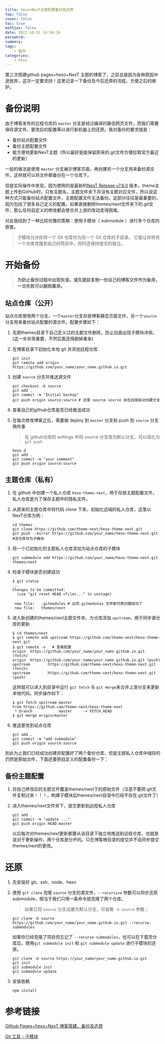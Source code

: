 ```yaml
---
title: hexo+NexT主题配置备份及还原
top: false
cover: false
toc: true
mathjax: false
date: 2022-10-31 14:50:24
password:
summary:
tags:
	- 备份
categories:
	- hexo
---
```




第三次搭建github pages+hexo+NexT 主题的博客了，之前总是因为各种原因中途放弃，这次一定要坚持！这里记录一下备份及今后还原的流程，方便之后的维护。

<!--more-->

# 备份说明

由于博客发布的远程仓库的 `master` 分支是经过编译的静态网页文件，而我们需要保存源文件、更改后的配置等以进行新机器上的还原。我对备份的要求就是：

- 备份站点配置文件
- 备份主题配置文件
- 能方便地更新NexT主题（所以最好是能保留原来的.git文件方便拉取官方最近的更新）

一般的做法是使用 `master` 分支展示博客页面，再创建另一个分支用来备份源文件，这样就可以将文件都备份在一个仓库下。

但是实际操作中发现，因为使用的是最新的[NexT  Release v7.8.0](https://github.com/theme-next/hexo-theme-next) 版本，theme主题上传到GitHub时，只有主题名，主题文件夹下并没有主题对应文件，所以说这种方式只能备份站点配置文件，主题配置文件无法备份。这部分往往是最重要的，因为包括了很多自己定义的配置。如果直接删除themes/next文件夹下的.git文件，那么任何自定义的修改都会使合并上游的改动变得困难。

对此我找到了一种比较优雅的策略：使用子模块（ submodule ）进行多个仓库的嵌套。

> 子模块允许你将一个 Git 仓库作为另一个 Git 仓库的子目录。 它能让你将另一个仓库克隆到自己的项目中，同时还保持提交的独立。

# 开始备份

> **为防止备份过程中出现失误，请先提前复制一份自己的博客文件作为备用，一旦失败可以删档重来。**

## 站点仓库（公开）

站点仓库使用两个分支，一个`master`分支存放博客静态页面文件，另一个`source`分支用来备份站点配置的源文件。配置步骤如下：

1. 先把themes目录下自己定义过的主题文件删除，防止后面出现子模块冲突。(这一步非常重要，不然后面还得删掉重来)

2. 在博客目录下初始化本地 git 并添加远程仓库

   ```shell
   git init
   git remote add origin https://github.com/your_name/your_name.github.io.git
   ```

3. 创建 `source` 分支并推送源文件

   ```shell
   git checkout -b source
   git add .
   git commit -m "Initial backup"
   git push origin source:source # 这里 source source 会在远端自动创建分支
   ```

4. 查看自己的github仓库是否已经推送成功

5. 在每次修改博客之后，需要做 deploy 到 `master` 分支和 push 到 `source` 分支两件事

   > 在 github仓库的 settings 中将 source 分支改为默认分支，可以简化为 `git push`

   ```shell
   hexo d
   git add .
   git commit -m "your comment"
   git push origin source:source
   ```

## 主题仓库（私有）

1. 在 github 中创建一个私人仓库 `hexo-theme-next`，用于存放主题配置文件。私人仓库是为了保存主题中的隐私文件。

2. 从原来的主题仓库中将代码 clone 下来，初始化远端的私人仓库，这里以NexT仓库为例：

   ```shell
   cd themes
   git clone https://github.com/theme-next/hexo-theme-next.git
   git push --mirror https://github.com/your_name/hexo-theme-next.git #该仓库作为子模块
   ```

3. 将一个已初始化的主题私人仓库添加为站点仓库的子模块

   ```shell
   git submodule add https://github.com/your_name/hexo-theme-next.git themes/next
   ```

4. 检查子模块是否创建成功

   ```shell
   $ git status
   ...
   Changes to be committed:
     (use "git reset HEAD <file>..." to unstage)
   
   	new file:   .gitmodules # 出现.gitmodules 文件即代表创建成功了
   	new file:   themes/next
   ```

5. 进入新创建的themes/next主题文件夹，为仓库添加 `upstream`，用于同步源仓库的更新

   ```shell
   $ cd themes/next
   $ git remote add upstream https://github.com/theme-next/hexo-theme-next.git
   $ git remote -v   # 查看配置
   origin  https://github.com/your_name/your_name.github.io.git (fetch)
   origin  https://github.com/your_name/your_name.github.io.git (push)
   upstream        https://github.com/theme-next/hexo-theme-next.git (fetch)
   upstream        https://github.com/theme-next/hexo-theme-next.git (push)
   ```

   这样就可以进入到目录中运行 `git fetch` 与 `git merge`来合并上游分支来更新本地代码。同步操作如下：

   ```shell
   $ git fetch upstream master
   From https://github.com/theme-next/hexo-theme-next
    * branch            master     -> FETCH_HEAD
   $ git merge origin/master
   ```

6. 推送更改到站点仓库

   ```shell
   git add .
   git commit -m "add submodule"
   git push origin source:source
   ```

到此为止我们已经成功创建并配置好了两个备份仓库，但是主题私人仓库中储存的仍然是原始文件，下面还要把自定义的配置备份一下：

## 备份主题配置

1. 将自己修改后的主题文件覆盖themes/next下的原始文件（注意不要把.git文件复制过来！！！，构建子模块后themes/next目录中已经不存在.git文件了）

2. 进入themes/next文件夹下，提交更新到远程私人仓库

   ```shell
   git add .
   git commit -m "update ..."
   git push origin HEAD:master
   ```

   以后每次对themes/next更新都要从该目录下独立地推送到远程仓库，也就是说对于更新操作，两个仓库是分开的。只在博客根目录的提交并不会同步提交themes/next的更改。

# 还原

1. 先安装好 git、ssh、node、hexo

2. 使用 `git clone` 克隆 `source` 分支的源文件，`--recursive` 参数可以同步还原 submodule，相当于我们只用一条命令就克隆了两个仓库。

   > 如果已将 `source` 分支设置为默认分支，可省略 `-b source` 参数；

   ```shell
   git clone -b source https://github.com/your_name/your_name.github.io.git --recurse-submodules
   ```

   如果你已经克隆了项目但忘记了 `--recurse-submodules`，也可以在下载完仓库后，使用`git submodule init` 和 `git submodule update` 进行子模块的还原。

   ```shell
   git clone -b source https://your_name/your_name.github.io.git
   git init
   git submodule init
   git submodule update
   ```

3. 安装依赖

   ```shell
   npm install
   ```

   

# 参考链接

[Github Pages+hexo+NexT 博客搭建、备份及还原](https://quareia.github.io/blog/6efb1d64/)

[Git 工具 - 子模块](https://git-scm.com/book/zh/v2/Git-%E5%B7%A5%E5%85%B7-%E5%AD%90%E6%A8%A1%E5%9D%97)

